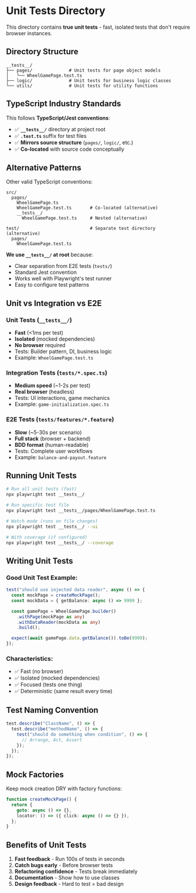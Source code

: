 # Unit Tests Directory

This directory contains **true unit tests** - fast, isolated tests that don't require browser instances.

## Directory Structure

```
__tests__/
├── pages/              # Unit tests for page object models
│   └── WheelGamePage.test.ts
├── logic/              # Unit tests for business logic classes
└── utils/              # Unit tests for utility functions
```

## TypeScript Industry Standards

This follows **TypeScript/Jest conventions**:

- ✅ **`__tests__/`** directory at project root
- ✅ **`.test.ts`** suffix for test files
- ✅ **Mirrors source structure** (`pages/`, `logic/`, etc.)
- ✅ **Co-located** with source code conceptually

## Alternative Patterns

Other valid TypeScript conventions:

```
src/
  pages/
    WheelGamePage.ts
    WheelGamePage.test.ts       # Co-located (alternative)
    __tests__/
      WheelGamePage.test.ts     # Nested (alternative)

test/                           # Separate test directory (alternative)
  pages/
    WheelGamePage.test.ts
```

**We use `__tests__/` at root** because:

- Clear separation from E2E tests (`tests/`)
- Standard Jest convention
- Works well with Playwright's test runner
- Easy to configure test patterns

## Unit vs Integration vs E2E

### Unit Tests (`__tests__/`)

- **Fast** (<1ms per test)
- **Isolated** (mocked dependencies)
- **No browser** required
- Tests: Builder pattern, DI, business logic
- Example: `WheelGamePage.test.ts`

### Integration Tests (`tests/*.spec.ts`)

- **Medium speed** (~1-2s per test)
- **Real browser** (headless)
- Tests: UI interactions, game mechanics
- Example: `game-initialization.spec.ts`

### E2E Tests (`tests/features/*.feature`)

- **Slow** (~5-30s per scenario)
- **Full stack** (browser + backend)
- **BDD format** (human-readable)
- Tests: Complete user workflows
- Example: `balance-and-payout.feature`

## Running Unit Tests

```bash
# Run all unit tests (fast)
npx playwright test __tests__/

# Run specific test file
npx playwright test __tests__/pages/WheelGamePage.test.ts

# Watch mode (runs on file changes)
npx playwright test __tests__/ --ui

# With coverage (if configured)
npx playwright test __tests__/ --coverage
```

## Writing Unit Tests

### Good Unit Test Example:

```typescript
test("should use injected data reader", async () => {
  const mockPage = createMockPage();
  const mockData = { getBalance: async () => 9999 };

  const gamePage = WheelGamePage.builder()
    .withPage(mockPage as any)
    .withDataReader(mockData as any)
    .build();

  expect(await gamePage.data.getBalance()).toBe(9999);
});
```

### Characteristics:

- ✅ Fast (no browser)
- ✅ Isolated (mocked dependencies)
- ✅ Focused (tests one thing)
- ✅ Deterministic (same result every time)

## Test Naming Convention

```typescript
test.describe("ClassName", () => {
  test.describe("methodName", () => {
    test("should do something when condition", () => {
      // Arrange, Act, Assert
    });
  });
});
```

## Mock Factories

Keep mock creation DRY with factory functions:

```typescript
function createMockPage() {
  return {
    goto: async () => {},
    locator: () => ({ click: async () => {} }),
  };
}
```

## Benefits of Unit Tests

1. **Fast feedback** - Run 100s of tests in seconds
2. **Catch bugs early** - Before browser tests
3. **Refactoring confidence** - Tests break immediately
4. **Documentation** - Show how to use classes
5. **Design feedback** - Hard to test = bad design
